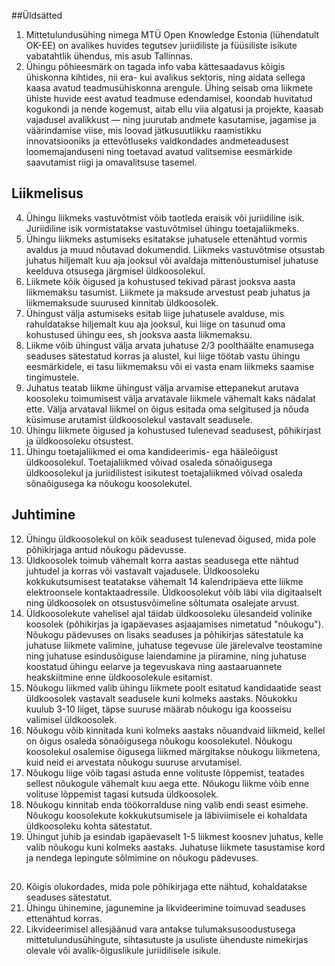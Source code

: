   ##Üldsätted

1. Mittetulundusühing nimega MTÜ Open Knowledge Estonia (lühendatult OK-EE) on avalikes huvides tegutsev juriidiliste ja füüsiliste isikute vabatahtlik ühendus, mis asub Tallinnas.
2. Ühingu põhieesmärk on tagada info vaba kättesaadavus kõigis ühiskonna kihtides, nii era- kui avalikus sektoris, ning aidata sellega kaasa avatud teadmusühiskonna arengule. Ühing seisab oma liikmete ühiste huvide eest avatud teadmuse edendamisel, koondab huvitatud kogukondi ja nende kogemust, aitab ellu viia algatusi ja projekte, kaasab vajadusel avalikkust — ning juurutab andmete kasutamise, jagamise ja väärindamise viise, mis loovad jätkusuutlikku raamistikku innovatsiooniks ja ettevõtluseks valdkondades andmeteadusest loomemajanduseni ning toetavad avatud valitsemise eesmärkide saavutamist riigi ja omavalitsuse tasemel.

  ## Liikmelisus

4. Ühingu liikmeks vastuvõtmist võib taotleda eraisik või juriidiline isik. Juriidiline isik vormistatakse vastuvõtmisel ühingu toetajaliikmeks.
5. Ühingu liikmeks astumiseks esitatakse juhatusele ettenähtud vormis avaldus ja muud nõutavad dokumendid. Liikmeks vastuvõtmise otsustab juhatus hiljemalt kuu aja jooksul või avaldaja mittenõustumisel juhatuse keelduva otsusega järgmisel üldkoosolekul.
6. Liikmete kõik õigused ja kohustused tekivad pärast jooksva aasta liikmemaksu tasumist. Liikmete ja maksude arvestust peab juhatus ja liikmemaksude suurused kinnitab üldkoosolek.
7. Ühingust välja astumiseks esitab liige juhatusele avalduse, mis rahuldatakse hiljemalt kuu aja jooksul, kui liige on tasunud oma kohustused ühingu ees, sh jooksva aasta liikmemaksu.
8. Liikme võib ühingust välja arvata juhatuse 2/3 poolthäälte enamusega seaduses sätestatud korras ja alustel, kui liige töötab vastu ühingu eesmärkidele, ei tasu liikmemaksu või ei vasta enam liikmeks saamise tingimustele.
9. Juhatus teatab liikme ühingust välja arvamise ettepanekut arutava koosoleku toimumisest välja arvatavale liikmele vähemalt kaks nädalat ette. Välja arvataval liikmel on õigus esitada oma selgitused ja nõuda küsimuse arutamist üldkoosolekul vastavalt seadusele.
10. Ühingu liikmete õigused ja kohustused tulenevad seadusest, põhikirjast ja üldkoosoleku otsustest.
11. Ühingu toetajaliikmed ei oma kandideerimis- ega hääleõigust üldkoosolekul. Toetajaliikmed võivad osaleda sõnaõigusega üldkoosolekul ja juriidilistest isikutest toetajaliikmed võivad osaleda sõnaõigusega ka nõukogu koosolekutel.

  ## Juhtimine

12. Ühingu üldkoosolekul on kõik seadusest tulenevad õigused, mida pole põhikirjaga antud nõukogu pädevusse.
13. Üldkoosolek toimub vähemalt korra aastas seadusega ette nähtud juhtudel ja korras või vastavalt vajadusele. Üldkoosoleku kokkukutsumisest teatatakse vähemalt 14 kalendripäeva ette liikme elektroonsele kontaktaadressile. Üldkoosolekut võib läbi viia digitaalselt ning üldkoosolek on otsustusvõimeline sõltumata osalejate arvust.
14. Üldkoosolekute vahelisel ajal täidab üldkoosoleku ülesandeid volinike koosolek (põhikirjas ja igapäevases asjaajamises nimetatud "nõukogu"). Nõukogu pädevuses on lisaks seaduses ja põhikirjas sätestatule ka juhatuse liikmete valimine, juhatuse tegevuse üle järelevalve teostamine ning juhatuse esindusõiguse laiendamine ja piiramine, ning juhatuse koostatud ühingu eelarve ja tegevuskava ning aastaaruannete heakskiitmine enne üldkoosolekule esitamist.
15. Nõukogu liikmed valib ühingu liikmete poolt esitatud kandidaatide seast üldkoosolek vastavalt seadusele kuni kolmeks aastaks. Nõukokku kuulub 3-10 liiget, täpse suuruse määrab nõukogu iga koosseisu valimisel üldkoosolek.
16. Nõukogu võib kinnitada kuni kolmeks aastaks nõuandvaid liikmeid, kellel on õigus osaleda sõnaõigusega nõukogu koosolekutel. Nõukogu koosolekul osalemise õigusega liikmed märgitakse nõukogu liikmetena, kuid neid ei arvestata nõukogu suuruse arvutamisel.
17. Nõukogu liige võib tagasi astuda enne volituste lõppemist, teatades sellest nõukogule vähemalt kuu aega ette. Nõukogu liikme võib enne volituse lõppemist tagasi kutsuda üldkoosolek.
18. Nõukogu kinnitab enda töökorralduse ning valib endi seast esimehe. Nõukogu koosolekute kokkukutsumisele ja läbiviimisele ei kohaldata üldkoosoleku kohta sätestatut.
19. Ühingut juhib ja esindab igapäevaselt 1-5 liikmest koosnev juhatus, kelle valib nõukogu kuni kolmeks aastaks. Juhatuse liikmete tasustamise kord ja nendega lepingute sõlmimine on nõukogu pädevuses.

  ## 

20. Kõigis olukordades, mida pole põhikirjaga ette nähtud, kohaldatakse seaduses sätestatut.
21. Ühingu ühinemine, jagunemine ja likvideerimine toimuvad seaduses ettenähtud korras.
22. Likvideerimisel allesjäänud vara antakse tulumaksusoodustusega mittetulundusühingute, sihtasutuste ja usuliste ühenduste nimekirjas olevale või avalik-õiguslikule juriidilisele isikule.
